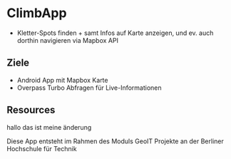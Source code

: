 # ClimbApp
- Kletter-Spots finden + samt Infos auf Karte anzeigen, und ev. auch dorthin navigieren via Mapbox API


## Ziele
- Android App mit Mapbox Karte
- Overpass Turbo Abfragen für Live-Informationen

## Resources

hallo das ist meine änderung

Diese App entsteht im Rahmen des Moduls GeoIT Projekte an der Berliner Hochschule für Technik
